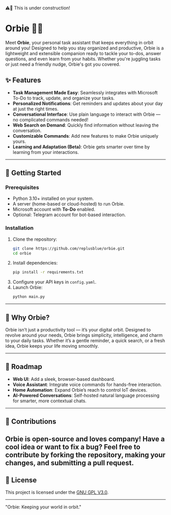 ⚠️🚧 This is under construction!

# Orbie 🌌🤖

Meet **Orbie**, your personal task assistant that keeps everything in orbit around you! Designed to help you stay organized and productive, Orbie is a lightweight and extensible companion ready to tackle your to-dos, answer questions, and even learn from your habits. Whether you're juggling tasks or just need a friendly nudge, Orbie's got you covered.

## ✨ Features
- **Task Management Made Easy**: Seamlessly integrates with Microsoft To-Do to track, update, and organize your tasks.
- **Personalized Notifications**: Get reminders and updates about your day at just the right times.
- **Conversational Interface**: Use plain language to interact with Orbie — no complicated commands needed!
- **Web Search on Demand**: Quickly find information without leaving the conversation.
- **Customizable Commands**: Add new features to make Orbie uniquely yours.
- **Learning and Adaptation (Beta)**: Orbie gets smarter over time by learning from your interactions.

---

## 🚀 Getting Started

### Prerequisites
- Python 3.10+ installed on your system.
- A server (home-based or cloud-hosted) to run Orbie.
- Microsoft account with **To-Do** enabled.
- Optional: Telegram account for bot-based interaction.

### Installation
1. Clone the repository:
   ```bash
   git clone https://github.com/replusblue/orbie.git
   cd orbie
   ```
2. Install dependencies:
   ```bash
   pip install -r requirements.txt
   ```
3. Configure your API keys in `config.yaml`.
4. Launch Orbie:
   ```bash
   python main.py
   ```

---

## 🌟 Why Orbie?
Orbie isn’t just a productivity tool — it’s your digital orbit. Designed to revolve around your needs, Orbie brings simplicity, intelligence, and charm to your daily tasks. Whether it’s a gentle reminder, a quick search, or a fresh idea, Orbie keeps your life moving smoothly.

---

## 📖 Roadmap
- **Web UI**: Add a sleek, browser-based dashboard.
- **Voice Assistant**: Integrate voice commands for hands-free interaction.
- **Home Automation**: Expand Orbie’s reach to control IoT devices.
- **AI-Powered Conversations**: Self-hosted natural language processing for smarter, more contextual chats.

---

## 🤝 Contributions
Orbie is open-source and loves company! Have a cool idea or want to fix a bug? Feel free to contribute by forking the repository, making your changes, and submitting a pull request. 
---

## 📜 License
This project is licensed under the [GNU GPL V3.0](LICENSE).

---

"Orbie: Keeping your world in orbit."
